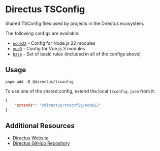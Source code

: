 # Directus TSConfig

Shared TSConfig files used by projects in the Directus ecosystem.

The following configs are available:

- [`node22`](./configs/node22/tsconfig.json) - Config for Node.js 22 modules
- [`vue3`](./configs/vue3/tsconfig.json) - Config for Vue.js 3 modules
- [`base`](./configs/base/tsconfig.json) - Set of basic rules (included in all of the configs above)

## Usage

```
pnpm add -D @directus/tsconfig
```

To use one of the shared config, extend the local `tsconfig.json` from it:

```json
{
	"extends": "@directus/tsconfig/node22"
}
```

## Additional Resources

- [Directus Website](https://directus.io)
- [Directus GitHub Repository](https://github.com/directus/directus)
